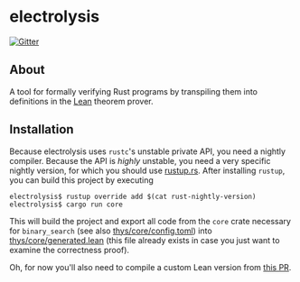 # electrolysis

[![Gitter](https://badges.gitter.im/Kha/electrolysis.svg)](https://gitter.im/Kha/electrolysis?utm_source=badge&utm_medium=badge&utm_campaign=pr-badge&utm_content=badge)

## About

A tool for formally verifying Rust programs by transpiling them into definitions in the [Lean](http://leanprover.github.io/) theorem prover.

## Installation

Because electrolysis uses `rustc`'s unstable private API, you need a nightly compiler. Because the API is _highly_ unstable, you need a very specific nightly version, for which you should use [rustup.rs](https://www.rustup.rs/). After installing `rustup`, you can build this project by executing
```
electrolysis$ rustup override add $(cat rust-nightly-version)
electrolysis$ cargo run core
```
This will build the project and export all code from the `core` crate necessary for `binary_search` (see also [thys/core/config.toml](thys/core/config.toml)) into [thys/core/generated.lean](thys/core/generated.lean) (this file already exists in case you just want to examine the correctness proof).

Oh, for now you'll also need to compile a custom Lean version from [this PR](https://github.com/leanprover/lean/pull/1071).
